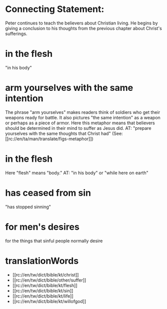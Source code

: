 # Connecting Statement:

Peter continues to teach the believers about Christian living. He begins by giving a conclusion to his thoughts from the previous chapter about Christ's sufferings.

# in the flesh

"in his body"

# arm yourselves with the same intention

The phrase "arm yourselves" makes readers think of soldiers who get their weapons ready for battle. It also pictures "the same intention" as a weapon or perhaps as a piece of armor. Here this metaphor means that believers should be determined in their mind to suffer as Jesus did. AT: "prepare yourselves with the same thoughts that Christ had" (See: [[rc://en/ta/man/translate/figs-metaphor]])

# in the flesh

Here "flesh" means "body." AT: "in his body" or "while here on earth"

# has ceased from sin

"has stopped sinning"

# for men's desires

for the things that sinful people normally desire

# translationWords

* [[rc://en/tw/dict/bible/kt/christ]]
* [[rc://en/tw/dict/bible/other/suffer]]
* [[rc://en/tw/dict/bible/kt/flesh]]
* [[rc://en/tw/dict/bible/kt/sin]]
* [[rc://en/tw/dict/bible/kt/life]]
* [[rc://en/tw/dict/bible/kt/willofgod]]